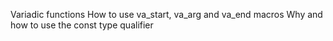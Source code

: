 Variadic functions
How to use va_start, va_arg and va_end macros
Why and how to use the const type qualifier
